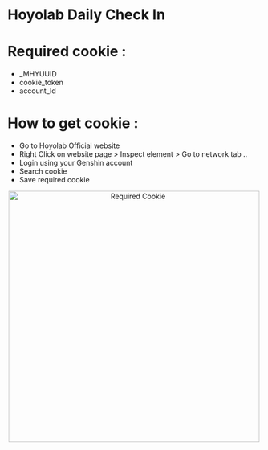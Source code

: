 # Hoyolab Daily Check In


# Required cookie :
- _MHYUUID
- cookie_token
- account_Id

# How to get cookie :
- Go to Hoyolab Official website 
- Right Click on website page > Inspect element > Go to network tab ..
- Login using your Genshin account
- Search cookie
- Save required cookie

<p align="center">
  <img src="https://github.com/dkmpostor/hoyolab-daily-checkin/blob/main/screenshit.PNG" width="500" title="Required Cookie">
</p>

